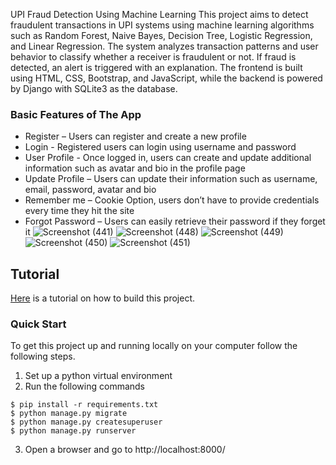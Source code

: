 UPI Fraud Detection Using Machine Learning
This project aims to detect fraudulent transactions in UPI systems using machine learning algorithms such as Random Forest, Naive Bayes, Decision Tree, Logistic Regression, and Linear Regression. The system analyzes transaction patterns and user behavior to classify whether a receiver is fraudulent or not. If fraud is detected, an alert is triggered with an explanation. The frontend is built using HTML, CSS, Bootstrap, and JavaScript, while the backend is powered by Django with SQLite3 as the database.

### Basic Features of The App
    
* Register – Users can register and create a new profile
* Login - Registered users can login using username and password
* User Profile - Once logged in, users can create and update additional information such as avatar and bio in the profile page
* Update Profile – Users can update their information such as username, email, password, avatar and bio
* Remember me – Cookie Option, users don’t have to provide credentials every time they hit the site
* Forgot Password – Users can easily retrieve their password if they forget it 
![Screenshot (441)](https://github.com/user-attachments/assets/00bba8ed-96cf-4d2a-a4cf-a9c7a842ae47)
![Screenshot (448)](https://github.com/user-attachments/assets/0d00649f-9d48-4f9c-8368-4463ed04f570)
![Screenshot (449)](https://github.com/user-attachments/assets/e6192bfa-135b-4655-9613-8c98e2fb2401)
![Screenshot (450)](https://github.com/user-attachments/assets/6cf622d6-512b-4c5c-83dc-1462c27ab58f)
![Screenshot (451)](https://github.com/user-attachments/assets/cc7ff7de-1f8f-445e-b827-02c912390f0c)



## Tutorial
[Here](https://dev.to/earthcomfy/series/14274) is a tutorial on how to build this project.

### Quick Start
To get this project up and running locally on your computer follow the following steps.
1. Set up a python virtual environment
2. Run the following commands
```
$ pip install -r requirements.txt
$ python manage.py migrate
$ python manage.py createsuperuser
$ python manage.py runserver
```
   
3. Open a browser and go to http://localhost:8000/

